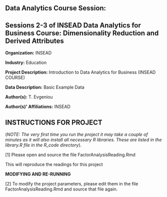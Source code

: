 Data Analytics Course Session: 
---------------------------------------------------------
Sessions 2-3 of INSEAD Data Analytics for Business Course: Dimensionality Reduction and Derived Attributes 
---------------------------------------------------------


**Organization:** INSEAD

**Industry:** Education

**Project Description:** Introduction to Data Analytics for Business (INSEAD COURSE)

**Data Description:** Basic Example Data

**Author(s):** T. Evgeniou

**Author(s)' Affiliations:** INSEAD

INSTRUCTIONS FOR PROJECT
---------------------------------------------------------

(*NOTE: The very first time you run the project it may take a couple of minutes as it will also install all necessary R libraries. These are listed in the library.R file in the R_code directory*).


[1] Please open and source the file FactorAnalysisReading.Rmd

This will reproduce the readings for this project

**MODIFYING AND RE-RUNNING**

[2] To modify the project parameters, please edit them in the file  FactorAnalysisReading.Rmd and source that file again. 